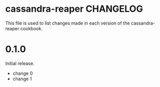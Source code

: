 # cassandra-reaper CHANGELOG

This file is used to list changes made in each version of the cassandra-reaper cookbook.

# 0.1.0

Initial release.

- change 0
- change 1

